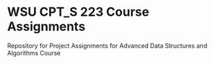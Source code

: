 # WSU CPT_S 223 Course Assignments

Repository for Project Assignments for Advanced Data Structures and Algorithms Course